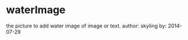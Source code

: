 waterImage
==========

the picture to add water image of image or text. 
author: skyling
by: 2014-07-29
